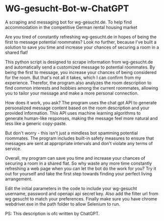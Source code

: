 # WG-gesucht-Bot-w-ChatGPT
A scraping and messaging bot for wg-gesucht.de. To help find accommodation in the competitive German rental housing market

Are you tired of constantly refreshing wg-gesucht.de in hopes of being the first to message potential roommates? Look no further, because I've built a solution to save you time and increase your chances of securing a room in a shared flat!

This python script is designed to scrape information from wg-gesucht.de and automatically send a customized message to potential roommates. By being the first to message, you increase your chances of being considered for the room. But that's not all it takes, which I can confirm from my experience. Therefor, the program also analyzes the room description to find common interests and hobbies among the current roommates, allowing you to tailor your message and make a more personal connection.

How does it work, you ask? The program uses the chat gpt API to generate personalized message content based on the room description and your provided information. This API uses machine learning algorithms to generate human-like responses, making the message feel more natural and less like a generic copy-paste.

But don't worry - this isn't just a mindless bot spamming potential roommates. The program includes built-in safety measures to ensure that messages are sent at appropriate intervals and don't violate any terms of service.

Overall, my program can save you time and increase your chances of securing a room in a shared flat. So why waste any more time constantly refreshing a web page when you can let the bot do the work for you? Try it out for yourself and take the first step towards finding your perfect living arrangement.

Edit the initial parameters in the code to include your wg-gesucht username, password and openapi api secret key. Also add the filter url from wg gesucht to match your preferences. Finally make sure you have chrome webdriver.exe in the path folder to allow Selenium to run.

PS: This description is ofc written by ChatGPT.
